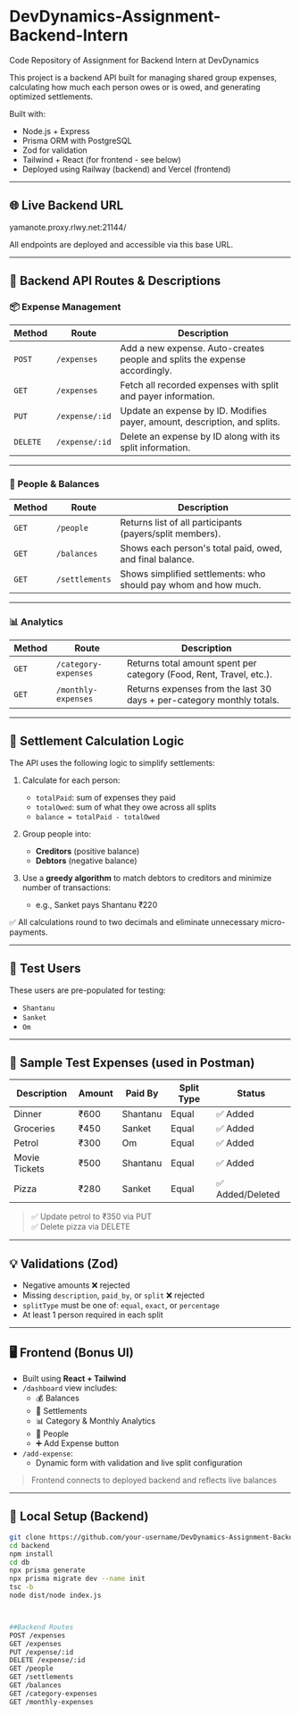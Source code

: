 # DevDynamics-Assignment-Backend-Intern
Code Repository of Assignment for Backend Intern at DevDynamics


This project is a backend API built for managing shared group expenses, calculating how much each person owes or is owed, and generating optimized settlements.

Built with:
- Node.js + Express
- Prisma ORM with PostgreSQL
- Zod for validation
- Tailwind + React (for frontend - see below)
- Deployed using Railway (backend) and Vercel (frontend)

---

## 🌐 Live Backend URL
yamanote.proxy.rlwy.net:21144/


All endpoints are deployed and accessible via this base URL.

---

## 📘 Backend API Routes & Descriptions

### 📦 Expense Management

| Method | Route               | Description                                                                 |
|--------|---------------------|-----------------------------------------------------------------------------|
| `POST`| `/expenses`         | Add a new expense. Auto-creates people and splits the expense accordingly. |
| `GET` | `/expenses`         | Fetch all recorded expenses with split and payer information.              |
| `PUT` | `/expense/:id`      | Update an expense by ID. Modifies payer, amount, description, and splits.  |
| `DELETE`| `/expense/:id`    | Delete an expense by ID along with its split information.                  |

---

### 👥 People & Balances

| Method | Route              | Description                                                                 |
|--------|--------------------|-----------------------------------------------------------------------------|
| `GET` | `/people`          | Returns list of all participants (payers/split members).                    |
| `GET` | `/balances`        | Shows each person's total paid, owed, and final balance.                    |
| `GET` | `/settlements`     | Shows simplified settlements: who should pay whom and how much.             |

---

### 📊 Analytics

| Method | Route                   | Description                                                               |
|--------|-------------------------|---------------------------------------------------------------------------|
| `GET` | `/category-expenses`    | Returns total amount spent per category (Food, Rent, Travel, etc.).       |
| `GET` | `/monthly-expenses`     | Returns expenses from the last 30 days + per-category monthly totals.     |

---

## 🧠 Settlement Calculation Logic

The API uses the following logic to simplify settlements:

1. Calculate for each person:
   - `totalPaid`: sum of expenses they paid
   - `totalOwed`: sum of what they owe across all splits
   - `balance = totalPaid - totalOwed`

2. Group people into:
   - **Creditors** (positive balance)
   - **Debtors** (negative balance)

3. Use a **greedy algorithm** to match debtors to creditors and minimize number of transactions:
   - e.g., Sanket pays Shantanu ₹220

✅ All calculations round to two decimals and eliminate unnecessary micro-payments.

---

## 👤 Test Users

These users are pre-populated for testing:

- `Shantanu`
- `Sanket`
- `Om`

---

## 🧾 Sample Test Expenses (used in Postman)

| Description     | Amount | Paid By   | Split Type | Status         |
|----------------|--------|-----------|------------|----------------|
| Dinner          | ₹600   | Shantanu  | Equal      | ✅ Added        |
| Groceries       | ₹450   | Sanket    | Equal      | ✅ Added        |
| Petrol          | ₹300   | Om        | Equal      | ✅ Added        |
| Movie Tickets   | ₹500   | Shantanu  | Equal      | ✅ Added        |
| Pizza           | ₹280   | Sanket    | Equal      | ✅ Added/Deleted|

> ✅ Update petrol to ₹350 via PUT  
> ✅ Delete pizza via DELETE

---

## 💡 Validations (Zod)

- Negative amounts ❌ rejected
- Missing `description`, `paid_by`, or `split` ❌ rejected
- `splitType` must be one of: `equal`, `exact`, or `percentage`
- At least 1 person required in each split

---

## 🖥 Frontend (Bonus UI)

- Built using **React + Tailwind**
- `/dashboard` view includes:
  - 💰 Balances
  - 🤝 Settlements
  - 📊 Category & Monthly Analytics
  - 👥 People
  - ➕ Add Expense button
- `/add-expense`:
  - Dynamic form with validation and live split configuration

> Frontend connects to deployed backend and reflects live balances

---

## 🧪 Local Setup (Backend)

```bash
git clone https://github.com/your-username/DevDynamics-Assignment-Backend-Intern
cd backend
npm install
cd db
npx prisma generate
npx prisma migrate dev --name init
tsc -b
node dist/node index.js



##Backend Routes
POST /expenses 
GET /expenses
PUT /expense/:id
DELETE /expense/:id
GET /people 
GET /settlements
GET /balances
GET /category-expenses
GET /monthly-expenses